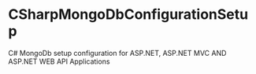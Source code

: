 CSharpMongoDbConfigurationSetup
===============================

C# MongoDb setup configuration for ASP.NET, ASP.NET MVC AND ASP.NET WEB API Applications
